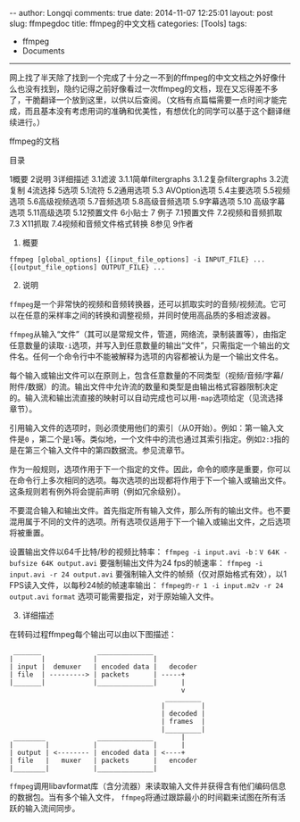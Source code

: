 --
author: Longqi
comments: true
date: 2014-11-07 12:25:01
layout: post
slug: ffmpegdoc
title: ffmpeg的中文文档
categories: [Tools]
tags:
- ffmpeg
- Documents
---

网上找了半天除了找到一个完成了十分之一不到的ffmpeg的中文文档之外好像什么也没有找到，隐约记得之前好像看过一次ffmpeg的文档，现在又忘得差不多了，干脆翻译一个放到这里，以供以后查阅。（文档有点篇幅需要一点时间才能完成，而且基本没有考虑用词的准确和优美性，有想优化的同学可以基于这个翻译继续进行。）

ffmpeg的文档

 目录

1概要
2说明
3详细描述
3.1滤波
3.1.1简单filtergraphs
3.1.2复杂filtergraphs
3.2流复制
4流选择
5选项
5.1流符
5.2通用选项
5.3 AVOption选项
5.4主要选项
5.5视频选项
5.6高级视频选项
5.7音频选项
5.8高级音频选项
5.9字幕选项
5.10 高级字幕选项
5.11高级选项
5.12预置文件
6小贴士
7 例子
7.1预置文件
7.2视频和音频抓取
7.3 X11抓取
7.4视频和音频文件格式转换
8参见
9作者

1. 概要

`ffmpeg [global_options] {[input_file_options] -i INPUT_FILE} ... {[output_file_options] OUTPUT_FILE} ...`

2. 说明

`ffmpeg`是一个非常快的视频和音频转换器，还可以抓取实时的音频/视频流。它可以在任意的采样率之间的转换和调整视频，并同时使用高品质的多相滤波器。

`ffmpeg`从输入“文件”（其可以是常规文件，管道，网络流，录制装置等），由指定任意数量的读取`-i`选项，并写入到任意数量的输出“文件”，只需指定一个输出的文件名。任何一个命令行中不能被解释为选项的内容都被认为是一个输出文件名。

每个输入或输出文件可以在原则上，包含任意数量的不同类型（视频/音频/字幕/附件/数据）的流。输出文件中允许流的数量和类型是由输出格式容器限制决定的。输入流和输出流直接的映射可以自动完成也可以用`-map`选项给定（见流选择章节）。

引用输入文件的选项时，则必须使用他们的索引（从0开始）。例如：第一输入文件是`0` ，第二个是`1`等。类似地，一个文件中的流也通过其索引指定。例如`2:3`指的是在第三个输入文件中的第四数据流。参见流章节。

作为一般规则，选项作用于下一个指定的文件。因此，命令的顺序是重要，你可以在命令行上多次相同的选项。每次选项的出现都将作用于下一个输入或输出文件。这条规则若有例外将会提前声明（例如冗余级别）。

不要混合输入和输出文件。首先指定所有输入文件，那么所有的输出文件。也不要混用属于不同的文件的选项。所有选项仅适用于下一个输入或输出文件，之后选项将被重置。

设置输出文件以64千比特/秒的视频比特率：
`ffmpeg -i input.avi -b：V 64K -bufsize 64K output.avi`
要强制输出文件为24 fps的帧速率：
`ffmpeg -i input.avi -r 24 output.avi`
要强制输入文件的帧频（仅对原始格式有效），以1 FPS读入文件，以每秒24帧的帧速率输出：
`ffmpeg的-r 1 -i input.m2v -r 24 output.avi`
`format` 选项可能需要指定，对于原始输入文件。

3. 详细描述

在转码过程ffmpeg每个输出可以由以下图描述：

	 _______              ______________
	|       |            |              |
	| input |  demuxer   | encoded data |   decoder
	| file  | ---------> | packets      | -----+
	|_______|            |______________|      |
	                                           v
	                                       _________
	                                      |         |
	                                      | decoded |
	                                      | frames  |
	                                      |_________|
	 ________             ______________       |
	|        |           |              |      |
	| output | <-------- | encoded data | <----+
	| file   |   muxer   | packets      |   encoder
	|________|           |______________|

`ffmpeg`调用libavformat库（含分流器）来读取输入文件并获得含有他们编码信息的数据包。当有多个输入文件， `ffmpeg`将通过跟踪最小的时间戳来试图在所有活跃的输入流间同步。
